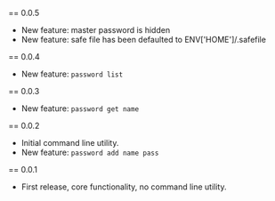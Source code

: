 == 0.0.5
* New feature: master password is hidden 
* New feature: safe file has been defaulted to ENV['HOME']/.safefile

== 0.0.4
* New feature: `password list`

== 0.0.3
* New feature: `password get name`

== 0.0.2
* Initial command line utility.
* New feature: `password add name pass`

== 0.0.1
* First release, core functionality, no command line utility.


